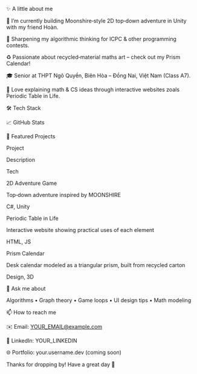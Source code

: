 ✨ A little about me

🔭 I’m currently building Moonshire‑style 2D top‑down adventure in Unity with my friend Hoàn.

🌱 Sharpening my algorithmic thinking for ICPC & other programming contests.

♻️ Passionate about recycled‑material maths art – check out my Prism Calendar!

🎓 Senior at THPT Ngô Quyền, Biên Hòa – Đồng Nai, Việt Nam (Class A7).

📝 Love explaining math & CS ideas through interactive websites zoals Periodic Table in Life.

🛠 Tech Stack









📈 GitHub Stats

🚀 Featured Projects

Project

Description

Tech

2D Adventure Game

Top‑down adventure inspired by MOONSHIRE

C#, Unity

Periodic Table in Life

Interactive website showing practical uses of each element

HTML, JS

Prism Calendar

Desk calendar modeled as a triangular prism, built from recycled carton

Design, 3D

💬 Ask me about

Algorithms • Graph theory • Game loops • UI design tips • Math modeling

📫 How to reach me

✉️ Email: YOUR_EMAIL@example.com

🔗 LinkedIn: YOUR_LINKEDIN

🌐 Portfolio: your.username.dev (coming soon)



Thanks for dropping by! Have a great day 🌟

